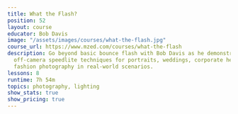 ```yaml
---
title: What the Flash?
position: 52
layout: course
educator: Bob Davis
image: "/assets/images/courses/what-the-flash.jpg"
course_url: https://www.mzed.com/courses/what-the-flash
description: Go beyond basic bounce flash with Bob Davis as he demonstrates advanced
  off-camera speedlite techniques for portraits, weddings, corporate headshots, and
  fashion photography in real-world scenarios.
lessons: 8
runtime: 7h 54m
topics: photography, lighting
show_stats: true
show_pricing: true
---
```


